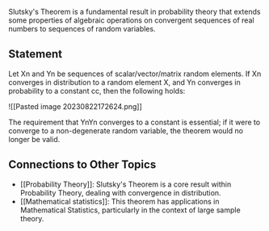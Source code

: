 Slutsky's Theorem is a fundamental result in probability theory that extends some properties of algebraic operations on convergent sequences of real numbers to sequences of random variables.

## Statement

Let Xn​ and Yn​ be sequences of scalar/vector/matrix random elements. If Xn​ converges in distribution to a random element X, and Yn converges in probability to a constant cc, then the following holds:

![[Pasted image 20230822172624.png]]

The requirement that YnYn​ converges to a constant is essential; if it were to converge to a non-degenerate random variable, the theorem would no longer be valid.

## Connections to Other Topics

- [[Probability Theory]]: Slutsky's Theorem is a core result within Probability Theory, dealing with convergence in distribution.
- [[Mathematical statistics]]: This theorem has applications in Mathematical Statistics, particularly in the context of large sample theory.